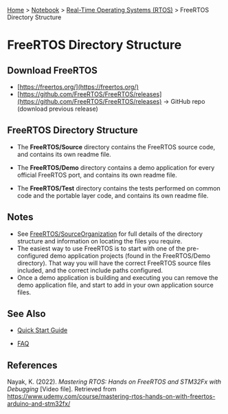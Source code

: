 <a href="../../">Home</a> > <a href="../notebook">Notebook</a> > <a href="./">Real-Time Operating Systems (RTOS)</a> > FreeRTOS Directory Structure

# FreeRTOS Directory Structure



## Download FreeRTOS

* [https://freertos.org/](https://freertos.org/)
* [https://github.com/FreeRTOS/FreeRTOS/releases](https://github.com/FreeRTOS/FreeRTOS/releases) $\to$ GitHub repo (download previous release)



## FreeRTOS Directory Structure

+ The **FreeRTOS/Source** directory contains the FreeRTOS source code, and contains its own readme file.

+ The **FreeRTOS/Demo** directory contains a demo application for every official FreeRTOS port, and contains its own readme file.

+ The **FreeRTOS/Test** directory contains the tests performed on common code and the portable layer code, and contains its own readme file.



## Notes

* See [FreeRTOS/SourceOrganization](http://www.freertos.org/a00017.html) for full details of the directory structure and information on locating the files you require.
* The easiest way to use FreeRTOS is to start with one of the pre-configured demo application projects (found in the FreeRTOS/Demo directory).  That way you will have the correct FreeRTOS source files included, and the correct include paths configured. 
* Once a demo application is building and executing you can remove the demo application file, and start to add in your own application source files.



## See Also

+ [Quick Start Guide](http://www.freertos.org/FreeRTOS-quick-start-guide.html)

+ [FAQ](http://www.freertos.org/FAQHelp.html)





## References

Nayak, K. (2022). *Mastering RTOS: Hands on FreeRTOS and STM32Fx with Debugging* [Video file]. Retrieved from https://www.udemy.com/course/mastering-rtos-hands-on-with-freertos-arduino-and-stm32fx/

